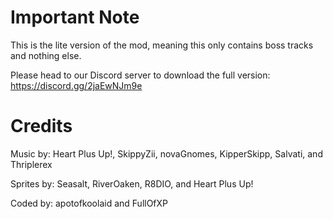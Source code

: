 # Important Note

This is the lite version of the mod, meaning this only contains boss tracks and nothing else. 

Please head to our Discord server to download the full version:
https://discord.gg/2jaEwNJm9e

# Credits

Music by: Heart Plus Up!, SkippyZii, novaGnomes, KipperSkipp, Salvati, and Thriplerex

Sprites by: Seasalt, RiverOaken, R8DIO, and Heart Plus Up!

Coded by: apotofkoolaid and FullOfXP
